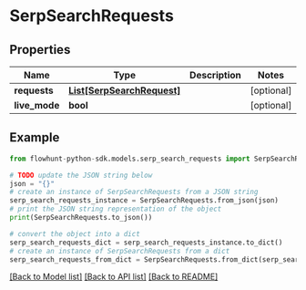 # SerpSearchRequests


## Properties

Name | Type | Description | Notes
------------ | ------------- | ------------- | -------------
**requests** | [**List[SerpSearchRequest]**](SerpSearchRequest.md) |  | [optional] 
**live_mode** | **bool** |  | [optional] 

## Example

```python
from flowhunt-python-sdk.models.serp_search_requests import SerpSearchRequests

# TODO update the JSON string below
json = "{}"
# create an instance of SerpSearchRequests from a JSON string
serp_search_requests_instance = SerpSearchRequests.from_json(json)
# print the JSON string representation of the object
print(SerpSearchRequests.to_json())

# convert the object into a dict
serp_search_requests_dict = serp_search_requests_instance.to_dict()
# create an instance of SerpSearchRequests from a dict
serp_search_requests_from_dict = SerpSearchRequests.from_dict(serp_search_requests_dict)
```
[[Back to Model list]](../README.md#documentation-for-models) [[Back to API list]](../README.md#documentation-for-api-endpoints) [[Back to README]](../README.md)


